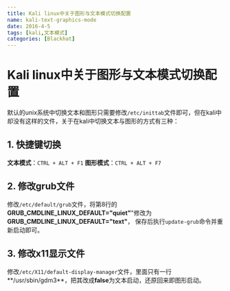 ```yaml
---
title: Kali linux中关于图形与文本模式切换配置
name: kali-text-graphics-mode
date: 2016-4-5
tags: [kali,文本模式]
categories: [Blackhat]
---
```



# Kali linux中关于图形与文本模式切换配置

默认的unix系统中切换文本和图形只需要修改`/etc/inittab`文件即可，但在kali中却没有这样的文件，关于在kali中切换文本与图形的方式有三种：

## 1. 快捷键切换

**文本模式**：`CTRL + ALT + F1`
**图形模式**：`CTRL + ALT + F7`

## 2. 修改grub文件

修改`/etc/default/grub`文件，将第8行的**GRUB_CMDLINE_LINUX_DEFAULT="quiet"**"修改为 **GRUB_CMDLINE_LINUX_DEFAULT="text"**，
保存后执行`update-grub`命令并重新启动即可。

## 3. 修改x11显示文件

修改`/etc/X11/default-display-manager`文件，里面只有一行**/usr/sbin/gdm3**，把其改成**false**为文本启动，还原回来即图形启动。
